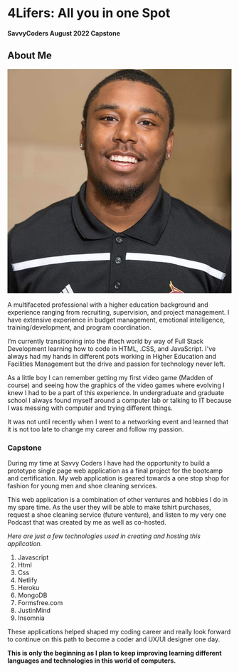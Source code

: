 # 4Lifers: All you in one Spot

#### SavvyCoders August 2022 Capstone

## About Me

![Andre' Webb](assets/F1BFE0D9-F7E8-4241-9449-8DAFFC288593_1_105_c.jpeg)

A multifaceted professional with a higher education background and experience ranging from recruiting, supervision, and project management. I have extensive experience in budget management, emotional intelligence, training/development, and program coordination.

I’m currently transitioning into the #tech world by way of Full Stack Development learning how to code in HTML, .CSS, and JavaScript. I've always had my hands in different pots working in Higher Education and Facilities Management but the drive and passion for technology never left.

As a little boy I can remember getting my first video game (Madden of course) and seeing how the graphics of the video games where evolving I knew I had to be a part of this experience. In undergraduate and graduate school I always found myself around a computer lab or talking to IT because I was messing with computer and trying different things.

It was not until recently when I went to a networking event and learned that it is not too late to change my career and follow my passion.

### Capstone

During my time at Savvy Coders I have had the opportunity to build a prototype single page web application as a final project for the bootcamp and certification. My web application is geared towards a one stop shop for fashion for young men and shoe cleaning services.

This web application is a combination of other ventures and hobbies I do in my spare time. As the user they will be able to make tshirt purchases, request a shoe cleaning service (future venture), and listen to my very one Podcast that was created by me as well as co-hosted.

_Here are just a few technologies used in creating and hosting this application._

1. Javascript
2. Html
3. Css
4. Netlify
5. Heroku
6. MongoDB
7. Formsfree.com
8. JustinMind
9. Insomnia

These applications helped shaped my coding career and really look forward to continue on this path to become a coder and UX/UI designer one day.

**This is only the beginning as I plan to keep improving learning different languages and technologies in this world of computers.**
